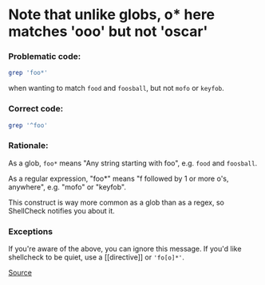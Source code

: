 # Note that unlike globs, o* here matches 'ooo' but not 'oscar'
### Problematic code:

```sh
grep 'foo*'
```

when wanting to match `food` and `foosball`, but not `mofo` or `keyfob`.

### Correct code:

```sh
grep '^foo'
```

### Rationale:

As a glob, `foo*` means "Any string starting with foo", e.g. `food` and `foosball`.

As a regular expression, "foo*" means "f followed by 1 or more o's, anywhere", e.g. "mofo" or "keyfob".

This construct is way more common as a glob than as a regex, so ShellCheck notifies you about it.

### Exceptions

If you're aware of the above, you can ignore this message. If you'd like shellcheck to be quiet, use a [[directive]] or `'fo[o]*'`.

[Source](https://github.com/koalaman/shellcheck/wiki/SC2022)

